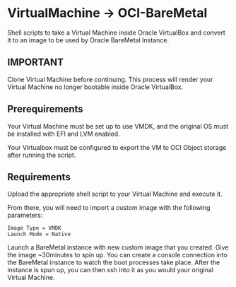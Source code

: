 # VirtualMachine → OCI-BareMetal

Shell scripts to take a Virtual Machine inside Oracle VirtualBox and convert it to an image to be used by Oracle BareMetal Instance.

## IMPORTANT

Clone Virtual Machine before continuing. This process will render your Virtual Machine no longer bootable inside Oracle VirtualBox.

## Prerequirements

Your Virtual Machine must be set up to use VMDK, and the original OS must be installed with EFI and LVM enabled.

Your Virtualbox must be configured to export the VM to OCI Object storage after running the script.


## Requirements

Upload the appropriate shell script to your Virtual Machine and execute it.

From there, you will need to import a custom image with the following parameters:
	
	Image Type = VMDK
	Launch Mode = Native
	
Launch a BareMetal instance with new custom image that you created. Give the image ~30minutes to spin up. You can create a console connection into the BareMetal instance to watch the boot processes take place. After the instance is spun up, you can then ssh into it as you would your original Virtual Machine.
